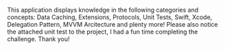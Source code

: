 This application displays knowledge in the following categories and concepts: Data Caching, Extensions, Protocols, Unit Tests, Swift, Xcode, Delegation Pattern, 
MVVM Arcitecture and plenty more! Please also notice the attached unit test to the project, I had a fun time completing the challenge. Thank you!
